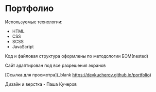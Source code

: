 # Портфолио

Используемые технологии:
* HTML
* CSS
* SCSS
* JavaScript

Код и файловая структура оформлены по методологии БЭМ(nested)

Сайт адаптирован под все разрешения экранов

[Ссылка для просмотра](_blank https://devkucherov.github.io/portfolio)

Дизайн и верстка - Паша Кучеров  

